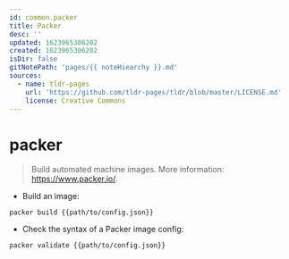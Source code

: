 ```yaml
---
id: common.packer
title: Packer
desc: ''
updated: 1623965306202
created: 1623965306202
isDir: false
gitNotePath: 'pages/{{ noteHiearchy }}.md'
sources:
  - name: tldr-pages
    url: 'https://github.com/tldr-pages/tldr/blob/master/LICENSE.md'
    license: Creative Commons
---
```

# packer

> Build automated machine images.
> More information: <https://www.packer.io/>.

- Build an image:

`packer build {{path/to/config.json}}`

- Check the syntax of a Packer image config:

`packer validate {{path/to/config.json}}`

